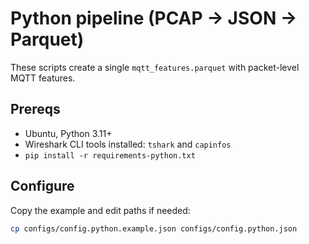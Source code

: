 # Python pipeline (PCAP → JSON → Parquet)

These scripts create a single `mqtt_features.parquet` with packet-level MQTT features.

## Prereqs

- Ubuntu, Python 3.11+
- Wireshark CLI tools installed: `tshark` and `capinfos`
- `pip install -r requirements-python.txt`

## Configure

Copy the example and edit paths if needed:

```bash
cp configs/config.python.example.json configs/config.python.json
